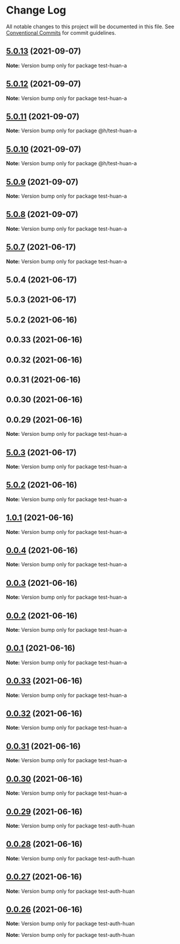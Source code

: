 # Change Log

All notable changes to this project will be documented in this file.
See [Conventional Commits](https://conventionalcommits.org) for commit guidelines.

## [5.0.13](https://github.com/huanhuanwa/test-puba/compare/v5.0.12...v5.0.13) (2021-09-07)

**Note:** Version bump only for package test-huan-a





## [5.0.12](https://github.com/huanhuanwa/test-puba/compare/v5.0.11...v5.0.12) (2021-09-07)

**Note:** Version bump only for package test-huan-a





## [5.0.11](https://github.com/huanhuanwa/test-puba/compare/v5.0.10...v5.0.11) (2021-09-07)

**Note:** Version bump only for package @h/test-huan-a





## [5.0.10](https://github.com/huanhuanwa/test-puba/compare/v5.0.9...v5.0.10) (2021-09-07)

**Note:** Version bump only for package @h/test-huan-a





## [5.0.9](https://github.com/huanhuanwa/test-puba/compare/v5.0.8...v5.0.9) (2021-09-07)

**Note:** Version bump only for package test-huan-a





## [5.0.8](https://github.com/huanhuanwa/test-puba/compare/v5.0.7...v5.0.8) (2021-09-07)

**Note:** Version bump only for package test-huan-a





## [5.0.7](https://github.com/huanhuanwa/test-puba/compare/v5.0.3...v5.0.7) (2021-06-17)

**Note:** Version bump only for package test-huan-a





## 5.0.4 (2021-06-17)



## 5.0.3 (2021-06-17)



## 5.0.2 (2021-06-16)



## 0.0.33 (2021-06-16)



## 0.0.32 (2021-06-16)



## 0.0.31 (2021-06-16)



## 0.0.30 (2021-06-16)



## 0.0.29 (2021-06-16)

**Note:** Version bump only for package test-huan-a





## [5.0.3](https://github.com/huanhuanwa/test-puba/compare/v5.0.2...v5.0.3) (2021-06-17)

**Note:** Version bump only for package test-huan-a





## [5.0.2](https://github.com/huanhuanwa/test-puba/compare/v0.0.33...v5.0.2) (2021-06-16)

**Note:** Version bump only for package test-huan-a





## [1.0.1](https://github.com/huanhuanwa/test-puba/compare/v0.0.33...v1.0.1) (2021-06-16)

**Note:** Version bump only for package test-huan-a





## [0.0.4](https://github.com/huanhuanwa/test-puba/compare/v0.0.33...v0.0.4) (2021-06-16)

**Note:** Version bump only for package test-huan-a





## [0.0.3](https://github.com/huanhuanwa/test-puba/compare/v0.0.33...v0.0.3) (2021-06-16)

**Note:** Version bump only for package test-huan-a





## [0.0.2](https://github.com/huanhuanwa/test-puba/compare/v0.0.33...v0.0.2) (2021-06-16)

**Note:** Version bump only for package test-huan-a





## [0.0.1](https://github.com/huanhuanwa/test-puba/compare/v0.0.33...v0.0.1) (2021-06-16)

**Note:** Version bump only for package test-huan-a





## [0.0.33](https://github.com/huanhuanwa/test-puba/compare/v0.0.32...v0.0.33) (2021-06-16)

**Note:** Version bump only for package test-huan-a





## [0.0.32](https://github.com/huanhuanwa/test-pub/compare/v0.0.31...v0.0.32) (2021-06-16)

**Note:** Version bump only for package test-huan-a





## [0.0.31](https://github.com/huanhuanwa/test-pub/compare/v0.0.30...v0.0.31) (2021-06-16)

**Note:** Version bump only for package test-huan-a





## [0.0.30](https://github.com/huanhuanwa/test-pub/compare/v0.0.29...v0.0.30) (2021-06-16)

**Note:** Version bump only for package test-huan-a





## [0.0.29](https://github.com/huanhuanwa/test-pub/compare/v0.0.28...v0.0.29) (2021-06-16)

**Note:** Version bump only for package test-auth-huan





## [0.0.28](https://github.com/huanhuanwa/test-pub/compare/v0.0.27...v0.0.28) (2021-06-16)

**Note:** Version bump only for package test-auth-huan





## [0.0.27](https://github.com/huanhuanwa/test-pub/compare/v0.0.26...v0.0.27) (2021-06-16)

**Note:** Version bump only for package test-auth-huan





## [0.0.26](https://github.com/huanhuanwa/test-pub/compare/v0.0.25...v0.0.26) (2021-06-16)

**Note:** Version bump only for package test-auth-huan







**Note:** Version bump only for package test-auth-huan
